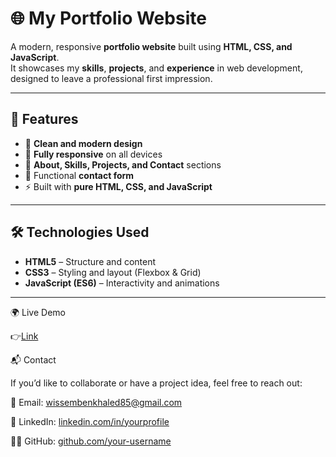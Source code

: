 # 🌐 My Portfolio Website

A modern, responsive **portfolio website** built using **HTML, CSS, and JavaScript**.  
It showcases my **skills**, **projects**, and **experience** in web development, designed to leave a professional first impression.

---

## 🚀 Features

- 🎨 **Clean and modern design**
- 📱 **Fully responsive** on all devices
- 🧠 **About, Skills, Projects, and Contact** sections
- 💬 Functional **contact form**
- ⚡ Built with **pure HTML, CSS, and JavaScript**

---

## 🛠️ Technologies Used

- **HTML5** – Structure and content  
- **CSS3** – Styling and layout (Flexbox & Grid)  
- **JavaScript (ES6)** – Interactivity and animations  

---

🌍 Live Demo

👉<a href="[https://www.linkedin.com/in/wissem-benkhaled/](https://wissembenkhaled.netlify.app/)">Link</a>


📬 Contact

If you’d like to collaborate or have a project idea, feel free to reach out:

💌 Email: wissembenkhaled85@gmail.com

💼 LinkedIn: [linkedin.com/in/yourprofile](https://www.linkedin.com/in/wissem-benkhaled/)

🧑‍💻 GitHub: [github.com/your-username](https://github.com/Wissem-Benkhaled)

